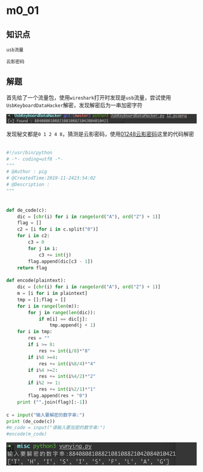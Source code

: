 # m0_01

## 知识点

`usb流量`

`云影密码`

## 解题

首先给了一个流量包，使用`wireshark`打开时发现是`usb`流量，尝试使用`UsbKeyboardDataHacker`解密，发现解密后为一串加密字符

![](./img/m0_01-1.png)

发现秘文都是`0 1 2 4 8`，猜测是云影密码，使用[01248云影密码](https://www.jianshu.com/p/b5aa5cf60f83)这里的代码解密

```python

#!/usr/bin/python
# -*- coding=utf8 -*-
"""
# @Author : pig
# @CreatedTime:2019-11-2423:54:02
# @Description : 
"""


def de_code(c):
    dic = [chr(i) for i in range(ord("A"), ord("Z") + 1)]
    flag = []
    c2 = [i for i in c.split("0")]
    for i in c2:
        c3 = 0
        for j in i:
            c3 += int(j)
        flag.append(dic[c3 - 1])
    return flag

def encode(plaintext):
    dic = [chr(i) for i in range(ord("A"), ord("Z") + 1)]
    m = [i for i in plaintext]
    tmp = [];flag = []
    for i in range(len(m)):
        for j in range(len(dic)):
            if m[i] == dic[j]:
                tmp.append(j + 1)
    for i in tmp:
        res = ""
        if i >= 8:
            res += int(i/8)*"8"
        if i%8 >=4:
            res += int(i%8/4)*"4"
        if i%4 >=2:
            res += int(i%4/2)*"2"
        if i%2 >= 1:
            res += int(i%2/1)*"1"
        flag.append(res + "0")
    print ("".join(flag)[:-1])

c = input("输入要解密的数字串:")
print (de_code(c))
#m_code = input("请输入要加密的数字串:")
#encode(m_code)
```

![](./img/m0_01-2.png)